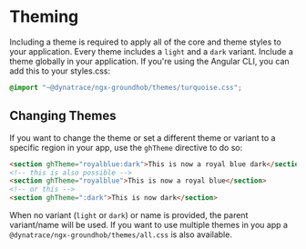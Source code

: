 # Theming

Including a theme is required to apply all of the core and theme styles to your application. Every theme includes a `light` and a `dark` variant.
Include a theme globally in your application. If you're using the Angular CLI, you can add this to your styles.css:

```css
@import "~@dynatrace/ngx-groundhob/themes/turquoise.css";
```

## Changing Themes
If you want to change the theme or set a different theme or variant to a specific region in your app, use the `ghTheme` directive to do so:

```html
<section ghTheme="royalblue:dark">This is now a royal blue dark</section>
<!-- this is also possible -->
<section ghTheme="royalblue">This is now a royal blue</section>
<!-- or this -->
<section ghTheme=":dark">This is now dark</section>
```

When no variant (`light` or `dark`) or name is provided, the parent variant/name will be used.
If you want to use multiple themes in you app a `@dynatrace/ngx-groundhob/themes/all.css` is also available.
